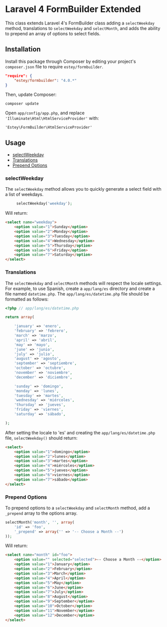# Laravel 4 FormBuilder Extended

This class extends Laravel 4's FormBuilder class adding a `selectWeekday` method, translations to `selectWeekday` and `selectMonth`, and adds the ability to prepend an array of options to select fields.

## Installation

Install this package through Composer by editing your project's `composer.json` file to require `estey/formbuilder`.

``` json
"require": {
    "estey/formbuilder": "4.0.*"
}
```

Then, update Composer:

    composer update

Open `app/config/app.php`, and replace `'Illuminate\Html\HtmlServiceProvider'` with:

    'Estey\FormBuilder\HtmlServiceProvider'

## Usage

- [selectWeekday](#selectweekday)
- [Translations](#translations)
- [Prepend Options](#prepend-options)

### selectWeekday

The `selectWeekday` method allows you to quickly generate a select field with a list of weekdays.

``` php
     selectWeekday('weekday');
```

Will return:

``` html
<select name="weekday">
    <option value="1">Sunday</option>
    <option value="2">Monday</option>
    <option value="3">Tuesday</option>
    <option value="4">Wednesday</option>
    <option value="5">Thursday</option>
    <option value="6">Friday</option>
    <option value="7">Saturday</option>
</select>
```

### Translations

The `selectWeekday` and `selectMonth` methods will respect the locale settings. For example, to use Spanish, create a `app/lang/es` directory and create a file named `datetime.php`. The `app/lang/es/datetime.php` file should be formatted as follows:

``` php
<?php // app/lang/es/datetime.php

return array(

    'january' => 'enero',
    'february' => 'febrero',
    'march' => 'marzo',
    'april' => 'abril',
    'may' => 'mayo',
    'june' => 'junio',
    'july' => 'julio',
    'august' => 'agosto',
    'september' => 'septiembre',
    'october' => 'octubre',
    'november' => 'noviembre',
    'december' => 'diciembre',

    'sunday' => 'domingo',
    'monday' => 'lunes',
    'tuesday' => 'martes',
    'wednesday' => 'miércoles',
    'thursday' => 'jueves',
    'friday' => 'viernes',
    'saturday' => 'sábado',

);
```

After setting the locale to 'es' and creating the `app/lang/es/datetime.php` file, `selectWeekday()` should return:

``` html
<select>
    <option value="1">domingo</option>
    <option value="2">lunes</option>
    <option value="3">martes</option>
    <option value="4">miércoles</option>
    <option value="5">jueves</option>
    <option value="6">viernes</option>
    <option value="7">sábado</option>
</select>     
```

### Prepend Options

To prepend options to a `selectWeekday` and `selectMonth` method, add a `_prepend` array to the options array.

``` php
selectMonth('month', '', array(
    'id' => 'foo', 
    '_prepend' => array('' => '-- Choose a Month --')
));
```

Will return:

``` html
<select name="month" id="foo">
    <option value="" selected="selected">-- Choose a Month --</option>
    <option value="1">January</option>
    <option value="2">February</option>
    <option value="3">March</option>
    <option value="4">April</option>
    <option value="5">May</option>
    <option value="6">June</option>
    <option value="7">July</option>
    <option value="8">August</option>
    <option value="9">September</option>
    <option value="10">October</option>
    <option value="11">November</option>
    <option value="12">December</option>
</select>   
```  